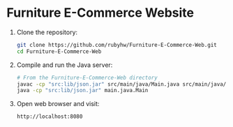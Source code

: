 # Furniture E-Commerce Website

1. Clone the repository:
   ```bash
   git clone https://github.com/rubyhw/Furniture-E-Commerce-Web.git
   cd Furniture-E-Commerce-Web
   ```

2. Compile and run the Java server:
   ```bash
   # From the Furniture-E-Commerce-Web directory
   javac -cp "src:lib/json.jar" src/main/java/Main.java src/main/java/server/SimpleHttpServer.java
   java -cp "src:lib/json.jar" main.java.Main
   ```

3. Open web browser and visit:
   ```
   http://localhost:8080
   ```
